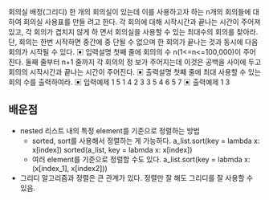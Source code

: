 회의실 배정(그리디)
한 개의 회의실이 있는데 이를 사용하고자 하는 n개의 회의들에 대하여 회의실 사용표를 만들
려고 한다. 각 회의에 대해 시작시간과 끝나는 시간이 주어져 있고, 각 회의가 겹치지 않게 하
면서 회의실을 사용할 수 있는 최대수의 회의를 찾아라. 단, 회의는 한번 시작하면 중간에 중
단될 수 없으며 한 회의가 끝나는 것과 동시에 다음 회의가 시작될 수 있다.
▣ 입력설명
첫째 줄에 회의의 수 n(1<=n<=100,000)이 주어진다. 둘째 줄부터 n+1 줄까지 각 회의의 정
보가 주어지는데 이것은 공백을 사이에 두고 회의의 시작시간과 끝나는 시간이 주어진다.
▣ 출력설명
첫째 줄에 최대 사용할 수 있는 회의 수를 출력하여라. 
▣ 입력예제 1 
5
1 4
2 3
3 5
4 6
5 7
▣ 출력예제 1
3

## 배운점

- nested 리스트 내의 특정 element를 기준으로 정렬하는 방법
  - sorted, sort를 사용해서 정렬하는 게 가능하다.
    a_list.sort(key = lambda x: x[index])
    sorted(a_list, key = labmda x: x[index])
  - 여러 element를 기준으로 정렬할 수도 있다.
    a_list.sort(key = labmda x: (x[index_1], x[index2]))
- 그리디 알고리즘과 정렬은 큰 관계가 있다. 정렬만 잘 해도 그리디를 잘 사용할 수 있음.
